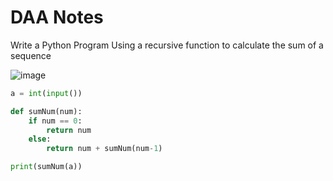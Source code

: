 # DAA Notes

Write a Python Program Using a recursive function to calculate the sum of a sequence

![image](https://user-images.githubusercontent.com/102067946/198812335-8ea99c24-fc40-4094-8592-d97e72ab3e35.png)

```py
a = int(input())

def sumNum(num):
    if num == 0:
        return num
    else:
        return num + sumNum(num-1)

print(sumNum(a))
```
